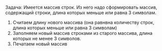 Задача: Имеется массив строк. Из него надо сформировать массив, содержащий строки, длина которых меньше или равна 3 символам. 

1. Считаем длину нового массива (она равнвна количеству строк, длина которых меньше или равна 3 символам)
2. Заполняем новый массив строками из старого массива, длина которых не менее 3 символов.
3. Печатаем новый массив
